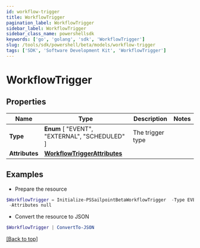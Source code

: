 ```yaml
---
id: workflow-trigger
title: WorkflowTrigger
pagination_label: WorkflowTrigger
sidebar_label: WorkflowTrigger
sidebar_class_name: powershellsdk
keywords: ['go', 'golang', 'sdk', 'WorkflowTrigger'] 
slug: /tools/sdk/powershell/beta/models/workflow-trigger
tags: ['SDK', 'Software Development Kit', 'WorkflowTrigger']
---
```



# WorkflowTrigger

## Properties

Name | Type | Description | Notes
------------ | ------------- | ------------- | -------------
**Type** |   **Enum** [  "EVENT",    "EXTERNAL",    "SCHEDULED" ] | The trigger type | 
**Attributes** |  [**WorkflowTriggerAttributes**](workflow-trigger-attributes) |  | 

## Examples

- Prepare the resource
```powershell
$WorkflowTrigger = Initialize-PSSailpointBetaWorkflowTrigger  -Type EVENT `
 -Attributes null
```

- Convert the resource to JSON
```powershell
$WorkflowTrigger | ConvertTo-JSON
```


[[Back to top]](#) 

